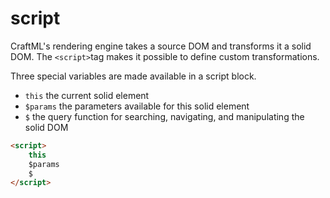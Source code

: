 # script

CraftML's rendering engine takes a source DOM and transforms it a solid DOM.
The `<script>`tag makes it possible to define custom transformations.

Three special variables are made available in a script block.

* `this` the current solid element
* `$params` the parameters available for this solid element
* `$` the query function for searching, navigating, and manipulating the solid DOM


```html
<script>
	this
	$params
	$
</script>
```
